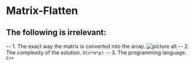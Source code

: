 # Matrix-Flatten

## The following is irrelevant:
-- 1. The exact way the matrix is converted into the array.
  ![picture alt](https://i.stack.imgur.com/zm7HR.gif "TopologyManager UML")
-- 2. The complexity of the solution.
  `O(n*m*p)`
-- 3. The programming language.
  `C++`
